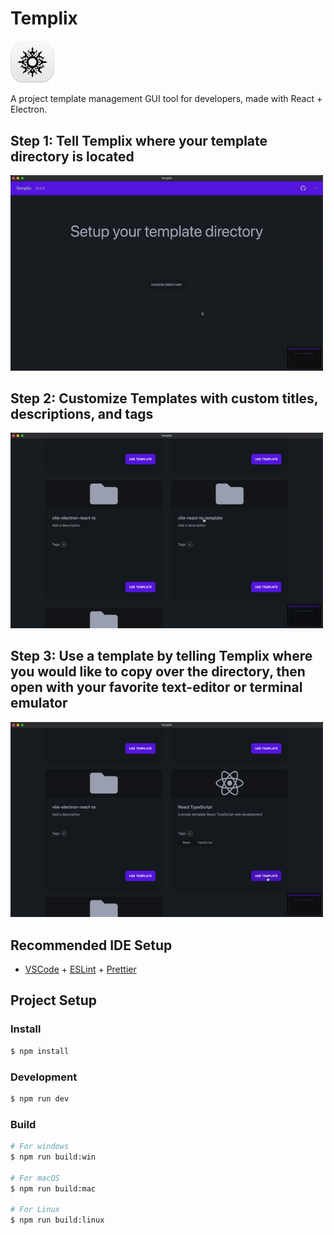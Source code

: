 <div style="">
<h1>Templix</h1>
<img src="resources/icon.png" width="70"/>
</div>

A project template management GUI tool for developers, made with React + Electron.

## Step 1: Tell Templix where your template directory is located

<img src="media/templix_demo_01.gif" width="500"/>

## Step 2: Customize Templates with custom titles, descriptions, and tags

<img src="media/templix_demo_02.gif" width="500"/>

## Step 3: Use a template by telling Templix where you would like to copy over the directory, then open with your favorite text-editor or terminal emulator

<img src="media/templix_demo_03.gif" width="500"/>

## Recommended IDE Setup

- [VSCode](https://code.visualstudio.com/) + [ESLint](https://marketplace.visualstudio.com/items?itemName=dbaeumer.vscode-eslint) + [Prettier](https://marketplace.visualstudio.com/items?itemName=esbenp.prettier-vscode)

## Project Setup

### Install

```bash
$ npm install
```

### Development

```bash
$ npm run dev
```

### Build

```bash
# For windows
$ npm run build:win

# For macOS
$ npm run build:mac

# For Linux
$ npm run build:linux
```
